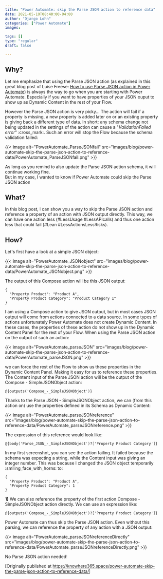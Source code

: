 ```yaml
---
title: "Power Automate: skip the Parse JSON action to reference data"
date: 2021-05-10T08:40:00-04:00
author: "Django Lohn"
categories: ["Power Automate"]
images:

tags: []
type: "regular"
draft: false

---
```


## Why?

Let me emphasize that using the Parse JSON action (as explained in this
great blog post of Luise Freese: [How to use Parse JSON action in Power
Automate](https://techcommunity.microsoft.com/t5/microsoft-365-pnp-blog/how-to-use-parse-json-action-in-power-automate/ba-p/2121861?WT))
is always the way to go when you are starting with Power Automate.
Especially if you want to have properties of your JSON ouput to show up
as Dynamic Content in the rest of your Flow.


However the Parse JSON action is very picky\... The action will fail if
a property is missing, a new property is added later on or an existing
property is giving back a different type of data. In short: any schema
change not being updated in the settings of the action can cause a
 \"*ValidationFailed error*\" :cross_mark:. Such an error
will stop the Flow because the schema validation failed:

{{< image alt="PowerAutomate_ParseJSONfail" src="images/blog/power-automate-skip-the-parse-json-action-to-reference-data/PowerAutomate_ParseJSONfail.png" >}}


As long as you remind to also update the Parse JSON action schema, it
will continue working fine.\
But in my case, I wanted to know if Power Automate could skip the Parse
JSON action

## What? 


In this blog post, I can show you a way to skip the Parse JSON action
and reference a property of an action with JSON output directly. This
way, we can have one action less (#LessUsage #LessAPIcalls) and thus one
action less that could fail (#Lean #LessActionsLessRisks).

## How? 

Let\'s first have a look at a simple JSON object:

{{< image alt="PowerAutomate_JSONobject" src="images/blog/power-automate-skip-the-parse-json-action-to-reference-data/PowerAutomate_JSONobject.png" >}}



The output of this Compose action will be this JSON output:


``` wp-block-code
{
  "Property Product": "Product A",
  "Property Product Category": "Product Category 1"
}
```

I am using a Compose action to give JSON output, but in most cases JSON
output will come from actions connected to a data source. In some types
of actions unfortunately Power Automate does not create Dynamic Content.
In these cases, the properties of these action do not show up in the
Dynamic Content Panel for the rest of your Flow. When using the Parse
JSON action on the output of such an action:

{{< image alt="PowerAutomate_parseJSON" src="images/blog/power-automate-skip-the-parse-json-action-to-reference-data/PowerAutomate_parseJSON.png" >}}


we can force the rest of the Flow to show us these properties in the
Dynamic Content Panel. Making it easy for us to reference these
properties. The Content input of the Parse JSON action will be the
output of the Compose - SimpleJSONObject action:


``` wp-block-code
@{outputs('Compose_-_SimpleJSONObject')}
```


Thanks to the Parse JSON - SimpleJSONObject action, we can (from this
action on) use the properties defined in its Schema as Dynamic Content:

{{< image alt="PowerAutomate_parseJSONreference" src="images/blog/power-automate-skip-the-parse-json-action-to-reference-data/PowerAutomate_parseJSONreference.png" >}}

The expression of this reference would look like:

``` wp-block-code
@{body('Parse_JSON_-_SimpleJSONObject')?['Property Product Category']}
```


In my first screenshot, you can see the action failing. It failed
because the schema was expecting a string, while the Content input was
giving an integer number. This was because I changed the JSON object
temporarily :smiling_face_with_horns: to:


``` wp-block-code
{
  "Property Product": "Product A",
  "Property Product Category": 1
}
```


**1)** We can also reference the property of the first action Compose -
SimpleJSONObject action directly. We can use an expression like:


``` wp-block-code
@{outputs('Compose_-_SimpleJSONObject')?['Property Product Category']}
```

Power Automate can thus skip the Parse JSON action. Even without this
parsing, we can reference the property of any action with a JSON output:

{{< image alt="PowerAutomate_parseJSONreferenceDirectly" src="images/blog/power-automate-skip-the-parse-json-action-to-reference-data/PowerAutomate_parseJSONreferenceDirectly.png" >}}

No Parse JSON action needed!

[Originally published
at <https://knowhere365.space/power-automate-skip-the-parse-json-action-to-reference-data/>]
